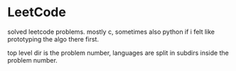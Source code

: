 LeetCode
========

solved leetcode problems. mostly c, sometimes also python if i felt like prototyping the algo there first.

top level dir is the problem number, languages are split in subdirs inside the problem number.
